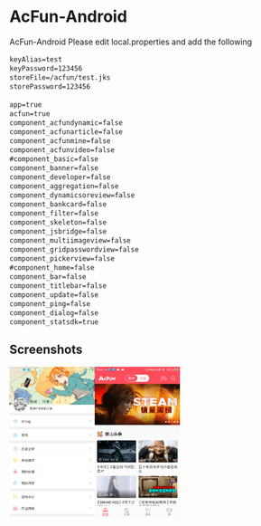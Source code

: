 # AcFun-Android
AcFun-Android
Please edit local.properties and add the following
```properties
keyAlias=test
keyPassword=123456
storeFile=/acfun/test.jks
storePassword=123456

app=true
acfun=true
component_acfundynamic=false
component_acfunarticle=false
component_acfunmine=false
component_acfunvideo=false
#component_basic=false
component_banner=false
component_developer=false
component_aggregation=false
component_dynamicsoreview=false
component_bankcard=false
component_filter=false
component_skeleton=false
component_jsbridge=false
component_multiimageview=false
component_gridpasswordview=false
component_pickerview=false
#component_home=false
component_bar=false
component_titlebar=false
component_update=false
component_ping=false
component_dialog=false
component_statsdk=true
```


## Screenshots
<a href="image/device-2018-09-21-161031.png"><img src="image/device-2018-09-21-161031.png" width="30%"/></a><a href="image/device-2018-09-21-161100.png"><img src="image/device-2018-09-21-161100.png" width="30%"/></a>

